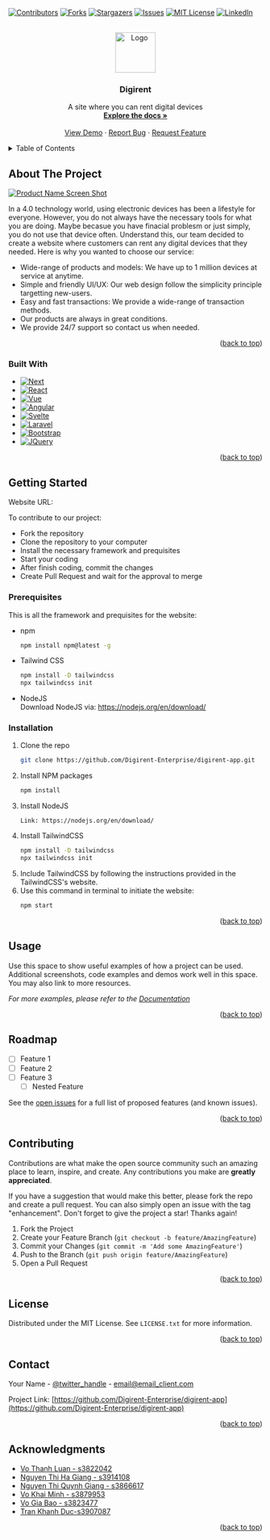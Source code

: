 <div id="top"></div>
<!--
*** Thanks for checking out the Best-README-Template. If you have a suggestion
*** that would make this better, please fork the repo and create a pull request
*** or simply open an issue with the tag "enhancement".
*** Don't forget to give the project a star!
*** Thanks again! Now go create something AMAZING! :D
-->



<!-- PROJECT SHIELDS -->
<!--
*** I'm using markdown "reference style" links for readability.
*** Reference links are enclosed in brackets [ ] instead of parentheses ( ).
*** See the bottom of this document for the declaration of the reference variables
*** for contributors-url, forks-url, etc. This is an optional, concise syntax you may use.
*** https://www.markdownguide.org/basic-syntax/#reference-style-links
-->
[![Contributors][contributors-shield]][contributors-url]
[![Forks][forks-shield]][forks-url]
[![Stargazers][stars-shield]][stars-url]
[![Issues][issues-shield]][issues-url]
[![MIT License][license-shield]][license-url]
[![LinkedIn][linkedin-shield]][linkedin-url]



<!-- PROJECT LOGO -->
<br />
<div align="center">
  <a href="https://github.com/Digirent-Enterprise/digirent-app.git">
    <img src="images/logo.png" alt="Logo" width="80" height="80">
  </a>

<h3 align="center">Digirent</h3>

  <p align="center">
    A site where you can rent digital devices
    <br />
    <a href="https://github.com/Digirent-Enterprise/digirent-app.git"><strong>Explore the docs »</strong></a>
    <br />
    <br />
    <a href="https://github.com/Digirent-Enterprise/digirent-app">View Demo</a>
    ·
    <a href="https://github.com/Digirent-Enterprise/digirent-app/issues">Report Bug</a>
    ·
    <a href="https://github.com/Digirent-Enterprise/digirent-app/issues">Request Feature</a>
  </p>
</div>



<!-- TABLE OF CONTENTS -->
<details>
  <summary>Table of Contents</summary>
  <ol>
    <li>
      <a href="#about-the-project">About The Project</a>
      <ul>
        <li><a href="#built-with">Built With</a></li>
      </ul>
    </li>
    <li><a href="#usage">Usage</a></li>
    <li><a href="#roadmap">Roadmap</a></li>
    <li><a href="#contributing">Contributing</a></li>
    <li><a href="#license">License</a></li>
    <li><a href="#contact">Contact</a></li>
    <li><a href="#acknowledgments">Acknowledgments</a></li>
  </ol>
</details>



<!-- ABOUT THE PROJECT -->
## About The Project

[![Product Name Screen Shot][product-screenshot]](https://example.com)

In a 4.0 technology world, using electronic devices has been a lifestyle for everyone. However, you do not always have the necessary tools for what you are doing. Maybe becasue you have finacial problesm or just simply, you do not use that device often. Understand this, our team decided to create a website where customers can rent any digital devices that they needed.
Here is why you wanted to choose our service:
*  Wide-range of products and models: We have up to 1 million devices at service at anytime.
*  Simple and friendly UI/UX: Our web design follow the simplicity principle targetting new-users.
*  Easy and fast transactions: We provide a wide-range of transaction methods.
*  Our products are always in great conditions.
*  We provide 24/7 support so contact us when needed.



<p align="right">(<a href="#top">back to top</a>)</p>



### Built With

* [![Next][Next.js]][Next-url]
* [![React][React.js]][React-url]
* [![Vue][Vue.js]][Vue-url]
* [![Angular][Angular.io]][Angular-url]
* [![Svelte][Svelte.dev]][Svelte-url]
* [![Laravel][Laravel.com]][Laravel-url]
* [![Bootstrap][Bootstrap.com]][Bootstrap-url]
* [![JQuery][JQuery.com]][JQuery-url]

<p align="right">(<a href="#top">back to top</a>)</p>



<!-- GETTING STARTED -->
## Getting Started

Website URL: 

To contribute to our project:
* Fork the repository
* Clone the repository to your computer
* Install the necessary framework and prequisites
* Start your coding
* After finish coding, commit the changes
* Create Pull Request and wait for the approval to merge
### Prerequisites

This is all the framework and prequisites for the website:
* npm
  ```sh
  npm install npm@latest -g
  ```
* Tailwind CSS
  ```sh
  npm install -D tailwindcss
  npx tailwindcss init  
  ``` 
* NodeJS  
  Download NodeJS via: https://nodejs.org/en/download/

### Installation

1. Clone the repo
   ```sh
   git clone https://github.com/Digirent-Enterprise/digirent-app.git
   ```
2. Install NPM packages
   ```sh
   npm install
   ```
3. Install NodeJS
   ```
   Link: https://nodejs.org/en/download/
   ```
4. Install TailwindCSS
    ```sh
    npm install -D tailwindcss
    npx tailwindcss init  
    ```
5. Include TailwindCSS by following the instructions provided in the TailwindCSS's website.
6. Use this command in terminal to initiate the website:
   ```sh
   npm start
   ```

<p align="right">(<a href="#top">back to top</a>)</p>



<!-- USAGE EXAMPLES -->
## Usage

Use this space to show useful examples of how a project can be used. Additional screenshots, code examples and demos work well in this space. You may also link to more resources.

_For more examples, please refer to the [Documentation](https://example.com)_

<p align="right">(<a href="#top">back to top</a>)</p>



<!-- ROADMAP -->
## Roadmap

- [ ] Feature 1
- [ ] Feature 2
- [ ] Feature 3
    - [ ] Nested Feature

See the [open issues](https://github.com/Digirent-Enterprise/digirent-app/issues) for a full list of proposed features (and known issues).

<p align="right">(<a href="#top">back to top</a>)</p>



<!-- CONTRIBUTING -->
## Contributing

Contributions are what make the open source community such an amazing place to learn, inspire, and create. Any contributions you make are **greatly appreciated**.

If you have a suggestion that would make this better, please fork the repo and create a pull request. You can also simply open an issue with the tag "enhancement".
Don't forget to give the project a star! Thanks again!

1. Fork the Project
2. Create your Feature Branch (`git checkout -b feature/AmazingFeature`)
3. Commit your Changes (`git commit -m 'Add some AmazingFeature'`)
4. Push to the Branch (`git push origin feature/AmazingFeature`)
5. Open a Pull Request

<p align="right">(<a href="#top">back to top</a>)</p>



<!-- LICENSE -->
## License

Distributed under the MIT License. See `LICENSE.txt` for more information.

<p align="right">(<a href="#top">back to top</a>)</p>



<!-- CONTACT -->
## Contact

Your Name - [@twitter_handle](https://twitter.com/twitter_handle) - email@email_client.com

Project Link: [https://github.com/Digirent-Enterprise/digirent-app](https://github.com/Digirent-Enterprise/digirent-app)

<p align="right">(<a href="#top">back to top</a>)</p>



<!-- ACKNOWLEDGMENTS -->
## Acknowledgments

* [Vo Thanh Luan - s3822042]()
* [Nguyen Thi Ha Giang - s3914108]()
* [Nguyen Thi Quynh Giang - s3866617]()
* [Vo Khai Minh - s3879953]()
* [Vo Gia Bao - s3823477]()
* [Tran Khanh Duc-s3907087]()

<p align="right">(<a href="#top">back to top</a>)</p>



<!-- MARKDOWN LINKS & IMAGES -->
<!-- https://www.markdownguide.org/basic-syntax/#reference-style-links -->
[contributors-shield]: https://img.shields.io/github/contributors/Digirent-Enterprise/digirent-app.svg?style=for-the-badge
[contributors-url]: https://github.com/Digirent-Enterprise/digirent-app/graphs/contributors
[forks-shield]: https://img.shields.io/github/forks/Digirent-Enterprise/digirent-app.svg?style=for-the-badge
[forks-url]: https://github.com/Digirent-Enterprise/digirent-app/network/members
[stars-shield]: https://img.shields.io/github/stars/Digirent-Enterprise/digirent-app.svg?style=for-the-badge
[stars-url]: https://github.com/Digirent-Enterprise/digirent-app/stargazers
[issues-shield]: https://img.shields.io/github/issues/Digirent-Enterprise/digirent-app.svg?style=for-the-badge
[issues-url]: https://github.com/Digirent-Enterprise/digirent-app/issues
[license-shield]: https://img.shields.io/github/license/Digirent-Enterprise/digirent-app.svg?style=for-the-badge
[license-url]: https://github.com/Digirent-Enterprise/digirent-app/blob/master/LICENSE.txt
[linkedin-shield]: https://img.shields.io/badge/-LinkedIn-black.svg?style=for-the-badge&logo=linkedin&colorB=555
[linkedin-url]: https://linkedin.com/in/linkedin_username
[product-screenshot]: images/unknown.png
[Next.js]: https://img.shields.io/badge/next.js-000000?style=for-the-badge&logo=nextdotjs&logoColor=white
[Next-url]: https://nextjs.org/
[React.js]: https://img.shields.io/badge/React-20232A?style=for-the-badge&logo=react&logoColor=61DAFB
[React-url]: https://reactjs.org/
[Vue.js]: https://img.shields.io/badge/Vue.js-35495E?style=for-the-badge&logo=vuedotjs&logoColor=4FC08D
[Vue-url]: https://vuejs.org/
[Angular.io]: https://img.shields.io/badge/Angular-DD0031?style=for-the-badge&logo=angular&logoColor=white
[Angular-url]: https://angular.io/
[Svelte.dev]: https://img.shields.io/badge/Svelte-4A4A55?style=for-the-badge&logo=svelte&logoColor=FF3E00
[Svelte-url]: https://svelte.dev/
[Laravel.com]: https://img.shields.io/badge/Laravel-FF2D20?style=for-the-badge&logo=laravel&logoColor=white
[Laravel-url]: https://laravel.com
[Bootstrap.com]: https://img.shields.io/badge/Bootstrap-563D7C?style=for-the-badge&logo=bootstrap&logoColor=white
[Bootstrap-url]: https://getbootstrap.com
[JQuery.com]: https://img.shields.io/badge/jQuery-0769AD?style=for-the-badge&logo=jquery&logoColor=white
[JQuery-url]: https://jquery.com
[license-shield]: https://img.shields.io/github/license/othneildrew/Best-README-Template.svg?style=for-the-badge 
